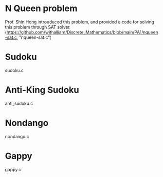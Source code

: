 # N Queen problem
Prof. Shin Hong introuduced this problem, and provided a code for solving this problem through SAT solver. <br/>
(https://github.com/withalliam/Discrete_Mathematics/blob/main/PA1/nqueen-sat.c, "nqueen-sat.c") <br/>

# Sudoku
sudoku.c

# Anti-King Sudoku
anti_sudoku.c

# Nondango
nondango.c

# Gappy
gappy.c
